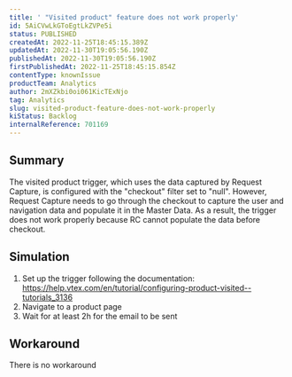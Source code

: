 ```yaml
---
title: ' "Visited product" feature does not work properly'
id: 5AiCVwLkGToEgtLkZVPe5i
status: PUBLISHED
createdAt: 2022-11-25T18:45:15.389Z
updatedAt: 2022-11-30T19:05:56.190Z
publishedAt: 2022-11-30T19:05:56.190Z
firstPublishedAt: 2022-11-25T18:45:15.854Z
contentType: knownIssue
productTeam: Analytics
author: 2mXZkbi0oi061KicTExNjo
tag: Analytics
slug: visited-product-feature-does-not-work-properly
kiStatus: Backlog
internalReference: 701169
---
```


## Summary


The visited product trigger, which uses the data captured by Request Capture, is configured with the "checkout" filter set to "null". However, Request Capture needs to go through the checkout to capture the user and navigation data and populate it in the Master Data. As a result, the trigger does not work properly because RC cannot populate the data before checkout.


##

## Simulation



1. Set up the trigger following the documentation: https://help.vtex.com/en/tutorial/configuring-product-visited--tutorials_3136
2. Navigate to a product page
3. Wait for at least 2h for the email to be sent


##

## Workaround


There is no workaround

